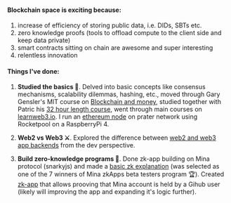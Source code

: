 #### **Blockchain space is exciting because:**
1. increase of efficiency of storing public data, i.e. DIDs, SBTs etc.
2. zero knowledge proofs (tools to offload compute to the client side and keep data private)
3. smart contracts sitting on chain are awesome and super interesting
4. relentless innovation

#### **Things I've done:**

1. **Studied the basics 🧱**. Delved into basic concepts like consensus mechanisms, scalability dilemmas, hashing, etc., moved through Gary Gensler's MIT course on [Blockchain and money](https://www.youtube.com/watch?v=EH6vE97qIP4&list=PLUl4u3cNGP63UUkfL0onkxF6MYgVa04Fn), studied together with Patric his [32 hour length course](https://www.youtube.com/watch?v=gyMwXuJrbJQ), went through main courses on [learnweb3.io](https://learnweb3.io/). I run an [ethereum node](https://prater.beaconcha.in/validator/aa679b04b4d69a685a05fb4359bb4c4a8c6ec67114de3274ca80811124a251eeb0bbdb55e9272afa153050a9941e6122#deposits) on prater network using Rocketpool on a RaspberryPi 4.

2. **Web2 vs Web3 ⚔️**. Explored the difference between [web2 and web3 app backends](https://web2vsweb3-snowy.vercel.app/) from the dev perspective.

3. **Build zero-knowledge programs 📜**. Done zk-app building on Mina protocol (snarkyjs) and made a [basic zk explanation](https://zkapp-ui.vercel.app/) (was selected as one of the 7 winners of Mina zkApps beta testers program 🏆). Created [zk-app](http://zk-mina-github.vercel.app/) that allows prooving that Mina account is held by a Gihub user (likely will improving the app and expanding it's logic further).
